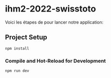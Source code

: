 # ihm2-2022-swisstoto

Voici les étapes de pour lancer notre application:
## Project Setup

```sh
npm install
```

### Compile and Hot-Reload for Development

```sh
npm run dev
```

